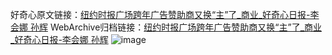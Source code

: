 好奇心原文链接：[纽约时报广场跨年广告赞助商又换“主”了_商业_好奇心日报-李会娜 孙辉](https://www.qdaily.com/articles/4210.html)
WebArchive归档链接：[纽约时报广场跨年广告赞助商又换“主”了_商业_好奇心日报-李会娜 孙辉](http://web.archive.org/web/20190623154009/https://www.qdaily.com/articles/4210.html)
![image](http://ww3.sinaimg.cn/large/007d5XDply1g3vexz0ey4j30u03eknpd)